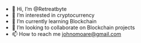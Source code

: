 - 👋 Hi, I’m @Retreatbyte
- 👀 I’m interested in cryptocurrency 
- 🌱 I’m currently learning Blockchain 
- 💞️ I’m looking to collaborate on Blockchain projects 
- 📫 How to reach me johnomoare@gmail.com

<!---
Retreatbyte/Retreatbyte is a ✨ special ✨ repository because its `README.md` (this file) appears on your GitHub profile.
You can click the Preview link to take a look at your changes.
--->

